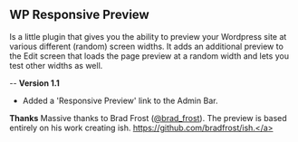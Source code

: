 ## WP Responsive Preview
Is a little plugin that gives you the ability to preview your Wordpress site at various different (random) screen widths. It adds an additional preview to the Edit screen that loads the page preview at a random width and lets you test other widths as well.

--
<strong>Version 1.1</strong>
* Added a 'Responsive Preview' link to the Admin Bar.

<strong>Thanks</strong>
Massive thanks to Brad Frost (<a href="https://twitter.com/brad_frost">@brad_frost</a>). The preview is based entirely on his work creating ish.
<a href="https://github.com/bradfrost/ish.">https://github.com/bradfrost/ish.</a> 

